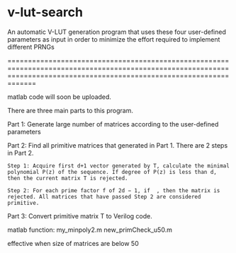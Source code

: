 # v-lut-search
An automatic V-LUT generation program that uses these four user-defined parameters as input in order to minimize the effort required to implement different PRNGs 

=========================================================================================================================================================================

matlab code will soon be uploaded.

There are three main parts to this program.

Part 1: Generate large number of matrices according to the user-defined parameters

Part 2: Find all primitive matrices that generated in Part 1. There are 2 steps in Part 2.

	Step 1: Acquire first d+1 vector generated by T, calculate the minimal polynomial P(z) of the sequence. If degree of P(z) is less than d, then the current matrix T is rejected.
	
	Step 2: For each prime factor f of 2d − 1, if  , then the matrix is rejected. All matrices that have passed Step 2 are considered primitive.
	
Part 3: Convert primitive matrix T to Verilog code.


matlab function: my_minpoly2.m new_primCheck_u50.m 


effective when size of matrices are below 50
